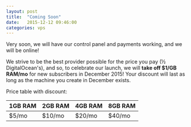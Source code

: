```yaml
---
layout: post
title:  "Coming Soon"
date:   2015-12-12 09:46:00
categories: vps
---
```


Very soon, we will have our control panel and payments working, and we will be online!

We strive to be the best provider possible for the price you pay (&frac12; DigitalOcean's), and so, to celebrate our launch, we will **take off $1/GB RAM/mo** for
new subscribers in December 2015! Your discount will last as long as the machine you create in December exists.

Price table with discount:

|1GB RAM|2GB RAM|4GB RAM|8GB RAM|
|-------|-------|-------|-------|
|$5/mo  |$10/mo |$20/mo |$40/mo |